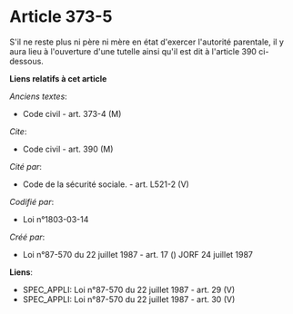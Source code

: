 # Article 373-5

S'il ne reste plus ni père ni mère en état d'exercer l'autorité parentale, il y aura lieu à l'ouverture d'une tutelle ainsi
qu'il est dit à l'article 390 ci-dessous.

**Liens relatifs à cet article**

_Anciens textes_:

  - Code civil - art. 373-4 (M)

_Cite_:

  - Code civil - art. 390 (M)

_Cité par_:

  - Code de la sécurité sociale. - art. L521-2 (V)

_Codifié par_:

  - Loi n°1803-03-14

_Créé par_:

  - Loi n°87-570 du 22 juillet 1987 - art. 17 () JORF 24 juillet 1987

**Liens**:

  - SPEC_APPLI: Loi n°87-570 du 22 juillet 1987 - art. 29 (V)
  - SPEC_APPLI: Loi n°87-570 du 22 juillet 1987 - art. 30 (V)
